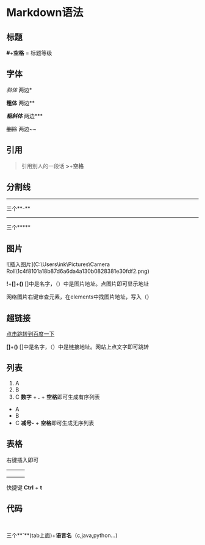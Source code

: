 # Markdown语法

## 标题

**#**+**空格** = 标题等级



## 字体

*斜体*         两边*

**粗体**         两边**

***粗斜体***     两边***

~~删除~~         两边~~



## 引用

> 引用别人的一段话               **>**+**空格** 



## 分割线

---

三个**-**

***

三个*****



## 图片

![插入图片](C:\Users\ink\Pictures\Camera Roll\1c4f8101a18b87d6a6da4a130b0828381e30fdf2.png)              

**!**+**[]**+**()**  []中是名字，（）中是图片地址。点图片即可显示地址

网络图片右键审查元素，在elements中找图片地址，写入（）



## 超链接

[点击跳转到百度一下](www.baidu.com)

**[]**+**()**  []中是名字，（）中是链接地址。网站上点文字即可跳转



## 列表

1. A
2. B
3. C           **数字** + **.** + **空格**即可生成有序列表



- A
- B
- C           **减号-** +  **空格**即可生成无序列表



## 表格

右键插入即可

|      |      |      |
| ---- | ---- | ---- |
|      |      |      |
|      |      |      |
|      |      |      |

快捷键 **Ctrl** + **t**



## 代码

```java

```

```py

```

三个**`**(tab上面)+**语言名**（c,java,python...)


